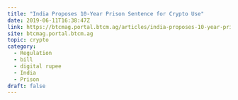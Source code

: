 ```yaml
---
title: "India Proposes 10-Year Prison Sentence for Crypto Use"
date: 2019-06-11T16:38:47Z
link: https://btcmag.portal.btcm.ag/articles/india-proposes-10-year-prison-sentence-for-crypto-use/?utm_medium=RSS&utm_source=hune
site: btcmag.portal.btcm.ag
topic: crypto
category:
  - Regulation
  - bill
  - digital rupee
  - India
  - Prison
draft: false
---
```

